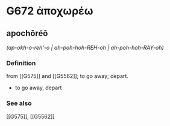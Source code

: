 # G672 ἀποχωρέω

## apochōréō

_(ap-okh-o-reh'-o | ah-poh-hoh-REH-oh | ah-poh-hoh-RAY-oh)_

### Definition

from [[G575]] and [[G5562]]; to go away; depart.

- to go away, depart

### See also

[[G575]], [[G5562]]

